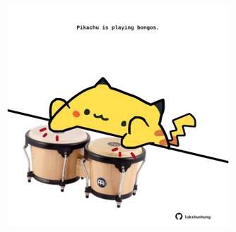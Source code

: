 <!-- built at 14/04/2024, 14:04:29 UTC -->
<p align="center">
  <img width="500" height="500" src="./ReadmeImage.svg">
</p>

